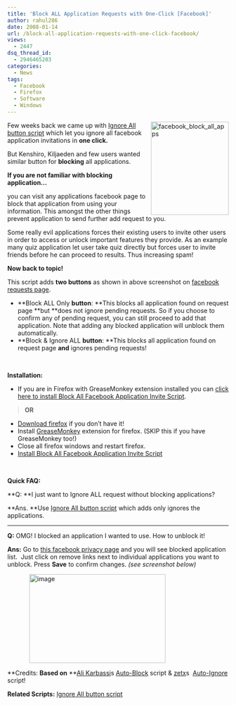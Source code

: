 ```yaml
---
title: 'Block ALL Application Requests with One-Click [Facebook]'
author: rahul286
date: 2008-01-14
url: /block-all-application-requests-with-one-click-facebook/
views:
  - 2447
dsq_thread_id:
  - 2946465203
categories:
  - News
tags:
  - Facebook
  - Firefox
  - Software
  - Windows
---
```

<img class="wp-image-50819" style="border-top-width: 0px;border-left-width: 0px;border-bottom-width: 0px;margin: 0px 0px 0px 10px;border-right-width: 0px" height="212" alt="facebook_block_all_apps" src="http://cdn.devilsworkshop.org/files/2008/01/facebook-block-all-apps.jpg" width="177" align="right" border="0" /> 

Few weeks back we came up with [Ignore All button script][1] which let you ignore all facebook application invitations in **one click.**

But Kenshiro, Kiljaeden and few users wanted similar button for **blocking** all applications. 

**If you are not familiar with blocking application&#8230;**

you can visit any applications facebook page to block that application from using your information. This amongst the other things prevent application to send further add request to you. 

Some really evil applications forces their existing users to invite other users in order to access or unlock important features they provide. As an example many quiz application let user take quiz directly but forces user to invite friends before he can proceed to results. Thus increasing spam!

**Now back to topic!**

This script adds **two buttons** as shown in above screenshot on <a href="http://www.facebook.com/reqs.php" onclick="_gaq.push(['_trackEvent', 'outbound-article', 'http://www.facebook.com/reqs.php', 'facebook requests page']);" >facebook requests page</a>.

  * **Block ALL Only **button**: **This blocks all application found on request page **but **does not ignore pending requests. So if you choose to confirm any of pending request, you can still proceed to add that application. Note that adding any blocked application will unblock them automatically. 
  * **Block & Ignore ALL **button**: **This blocks all application found on request page **and** ignores pending requests! 

&#160;

**Installation:**

  * If you are in Firefox with GreaseMonkey extension installed you can <a href="http://userscripts.org/scripts/source/20166.user.js" onclick="_gaq.push(['_trackEvent', 'outbound-article', 'http://userscripts.org/scripts/source/20166.user.js', 'click here to install Block All Facebook Application Invite Script']);" >click here to install Block All Facebook Application Invite Script</a>. 

> **OR**

  * [Download firefox][2] if you don&#8217;t have it! 
  * Install <a href="https://addons.mozilla.org/en-US/firefox/addon/748" onclick="_gaq.push(['_trackEvent', 'outbound-article', 'https://addons.mozilla.org/en-US/firefox/addon/748', 'GreaseMonkey']);" >GreaseMonkey</a> extension for firefox. (SKIP this if you have GreaseMonkey too!) 
  * Close all firefox windows and restart firefox. 
  * <a href="http://userscripts.org/scripts/source/20166.user.js" onclick="_gaq.push(['_trackEvent', 'outbound-article', 'http://userscripts.org/scripts/source/20166.user.js', 'Install Block All Facebook Application Invite Script']);" >Install Block All Facebook Application Invite Script</a> 

&#160;

**Quick FAQ:**

**Q: **I just want to Ignore ALL request without blocking applications?

**Ans. **Use [Ignore All button script][1] which adds only ignores the applications.

****

**Q:** OMG! I blocked an application I wanted to use. How to unblock it!

**Ans:** Go to <a href="http://www.facebook.com/privacy.php?view=platform&tab=all" onclick="_gaq.push(['_trackEvent', 'outbound-article', 'http://www.facebook.com/privacy.php?view=platform&tab=all', 'this facebook privacy page']);" >this facebook privacy page</a> and you will see blocked application list.&#160; Just click on remove links next to individual applications you want to unblock. Press **Save** to confirm changes. *(see screenshot below)*

<img style="border-top-width: 0px;border-left-width: 0px;border-bottom-width: 0px;margin: 0px 0px 0px 50px;border-right-width: 0px" height="202" alt="image" src="http://cdn.devilsworkshop.org/files/2008/01/image2.png" width="310" border="0" />

**Credits: **Based on** **<a href="http://userscripts.org/users/33224" onclick="_gaq.push(['_trackEvent', 'outbound-article', 'http://userscripts.org/users/33224', 'Ali Karbassi']);" >Ali Karbassi</a>s <a href="http://userscripts.org/scripts/show/12393" onclick="_gaq.push(['_trackEvent', 'outbound-article', 'http://userscripts.org/scripts/show/12393', 'Auto-Block']);" >Auto-Block</a> script & <a href="http://userscripts.org/users/37712" onclick="_gaq.push(['_trackEvent', 'outbound-article', 'http://userscripts.org/users/37712', 'zetx']);" >zetx</a>s&#160; <a href="http://userscripts.org/scripts/show/14084" onclick="_gaq.push(['_trackEvent', 'outbound-article', 'http://userscripts.org/scripts/show/14084', 'Auto-Ignore']);" >Auto-Ignore</a> script!

**Related Scripts:** [Ignore All button script][1]

 [1]: http://devilsworkshop.org/2007/11/30/ignoreall-button-to-avoid-facebook-invitation-spam/
 [2]: http://devilsworkshop.org/#FIREFOX
